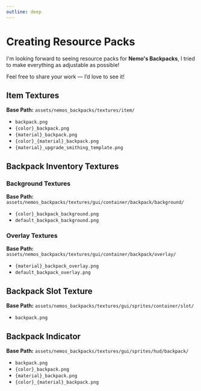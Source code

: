 ```yaml
---
outline: deep
---
```


# Creating Resource Packs

I'm looking forward to seeing resource packs for **Nemo's Backpacks**, I tried to make everything as adjustable as possible!

Feel free to share your work — I’d love to see it!

## Item Textures

**Base Path:** `assets/nemos_backpacks/textures/item/`

- `backpack.png`
- `{color}_backpack.png`
- `{material}_backpack.png`
- `{color}_{material}_backpack.png`
- `{material}_upgrade_smithing_template.png`

## Backpack Inventory Textures

### Background Textures

**Base Path:** `assets/nemos_backpacks/textures/gui/container/backpack/background/`

- `{color}_backpack_background.png`
- `default_backpack_background.png`

### Overlay Textures

**Base Path:** `assets/nemos_backpacks/textures/gui/container/backpack/overlay/`

- `{material}_backpack_overlay.png`
- `default_backpack_overlay.png`

## Backpack Slot Texture

**Base Path:** `assets/nemos_backpacks/textures/gui/sprites/container/slot/`

- `backpack.png`

## Backpack Indicator

**Base Path:** `assets/nemos_backpacks/textures/gui/sprites/hud/backpack/`

- `backpack.png`
- `{color}_backpack.png`
- `{material}_backpack.png`
- `{color}_{material}_backpack.png`
